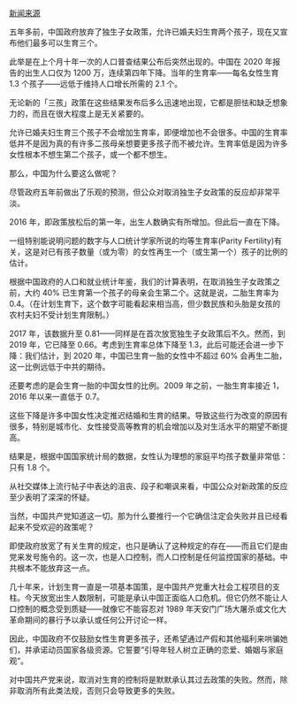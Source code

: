 [新闻来源](https://cn.nytimes.com/opinion/20210608/china-three-child-policy/)

五年多前，中国政府放弃了独生子女政策，允许已婚夫妇生育两个孩子，现在又宣布他们最多可以生育三个。

此举是在上个月十年一次的人口普查结果公布后突然出现的。中国在 2020 年报告的出生人口仅为 1200 万，连续第四年下降。当年的生育率——每名女性生育 1.3 个孩子——远低于维持人口增长所需的 2.1 个。

无论新的「三孩」政策在这些结果发布后多么迅速地出现，它都是胆怯和缺乏想象力的，而且在很大程度上是无关紧要的。

允许已婚夫妇生育三个孩子不会增加生育率，即便增加也不会很多。中国的生育率低并不是因为真的有许多二孩母亲想要更多孩子而不被允许。生育率低是因为许多女性根本不想生第二个孩子，或一个都不想生。

那么，中国为什么要这么做呢？

尽管政府五年前做出了乐观的预测，但公众对取消独生子女政策的反应却非常平淡。

2016 年，即政策放松后的第一年，出生人数确实有所增加。但此后一直在下降。

一组特别能说明问题的数字与人口统计学家所说的均等生育率(Parity Fertility)有关，这是对已有孩子数量（或为零）的女性再生一个（或生第一个）孩子的比例的估计。

根据中国政府的人口和就业统计年鉴，我们的计算表明，在取消独生子女政策之前，大约 40% 已生育第一个孩子的母亲会生第二个。这就是说，二胎生育率为 0.4。（在计划生育下，这个数字可能看起来相当高，但少数民族和头胎是女孩的农村夫妇不受计划生育限制。）

2017 年，该数据升至 0.81——同样是在首次放宽独生子女政策后不久。然而，到 2019 年，它已降至 0.66。考虑到生育率总体下降至 1.3，此后可能还会进一步下降：我们估计，到 2020 年，中国已生育一胎的女性中不超过 60% 会再生二胎，这一比例远低于中共的期待。

还要考虑的是会生育一胎的中国女性的比例。2009 年之前，一胎生育率接近 1，2016 年以来一直低于 0.7。

这些下降是许多中国女性决定推迟结婚和生育的结果。导致这些行为改变的原因有很多，特别是城市化、女性接受高等教育的机会增加以及对生活水平的期望不断提高。

结果是，根据中国国家统计局的数据，女性认为理想的家庭平均孩子数量非常低：只有 1.8 个。

从社交媒体上流行帖子中表达的沮丧、段子和嘲讽来看，中国公众对新政策的反应至少表明了深深的怀疑。

当然，中国共产党知道这一切。那为什么要推行一个它确信注定会失败并且已经看起来不受欢迎的政策呢？

即使政府放宽了有关生育的规定，也只是确认了这种规定的存在——而且它们是由党来发号施令的。这一次，也是人口控制，而人口控制是任何监控国家的基础。中共根本不能放弃这一点。

几十年来，计划生育一直是一项基本国策，是中国共产党重大社会工程项目的支柱。今天放宽出生人数限制，可能是承认中国正面临人口危机。但它仍然不能让人口控制的概念受到质疑——就像它不能容忍对 1989 年天安门广场大屠杀或文化大革命期间的暴行予以承认或任何公开讨论一样。

因此，中国政府不仅鼓励女性生育更多孩子，还希望通过产假和其他福利来哄骗她们，并承诺动员国家各级资源。它誓要“引导年轻人树立正确的恋爱、婚姻与家庭观”。

对中国共产党来说，取消对生育的控制将是默默承认其过去政策的失败。然而，除非取消所有此类法规，否则只会导致更多的失败。
